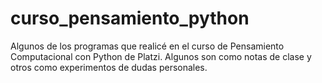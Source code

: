 # curso_pensamiento_python
Algunos de los programas que realicé en el curso de Pensamiento Computacional con Python de Platzi. Algunos son como notas  de clase y otros como experimentos de dudas personales.
